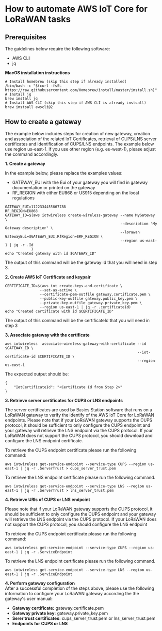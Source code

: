 # How to automate AWS IoT Core for LoRaWAN tasks

## Prerequisites
The guidelines below require the following software:
- AWS CLI 
- jq

**MacOS installation instructions**

```shell
# Install homebrew (skip this step if already installed)
/bin/bash -c "$(curl -fsSL https://raw.githubusercontent.com/Homebrew/install/master/install.sh)"
# Install jq
brew install jq
# Install AWS CLI (skip this step if AWS CLI is already instsall)
brew instsall awscli@2
```
  

## How to create a gateway
The example below includes steps for creation of new gateway, creation and association of the related IoT Certificates, retrieval of CUPS/LNS server certificates and identification of CUPS/LNS endpoints. The example below use region us-east-1. If you use other region (e.g. eu-west-1), please adjust the command accordingly.

**1. Create a gateway**  

In the example below, please replace the examples values:

-  GATEWAY_EUI with the Eui of your gateway you will find in gateway documentation or printed on the gateway 
-  RF_REGION with either EU868 or US915 depending on the local regulations

```shell
GATEWAY_EUI=1122334455667788
RF_REGION=EU868
GATEWAY_ID=$(aws iotwireless create-wireless-gateway --name MyGateway \
                                                     --description "My Gateway description" \
                                                     --lorawan GatewayEui=$GATEWAY_EUI,RfRegion=$RF_REGION \
                                                     --region us-east-1 | jq -r .Id
            )
echo "Created gateway with id $GATEWAY_ID"
```

The output of this command will be the gateway id that you will need in step 3.

**2. Create AWS IoT Certificate and keypair**

```shell 
CERTIFICATE_ID=$(aws iot create-keys-and-certificate \
                --set-as-active \
                --certificate-pem-outfile gateway.certificate.pem \
                --public-key-outfile gateway.public_key.pem \
                --private-key-outfile gateway.private_key.pem \
                --region us-east-1 | jq -r .certificateId)
echo "Created certificate with id $CERTIFICATE_ID"                                              
```

The output of this command will be the certificateId that you will need in step 3

**3. Associate gateway with the certificate**

```shell
aws iotwireless  associate-wireless-gateway-with-certificate --id $GATEWAY_ID \
                                                             --iot-certificate-id $CERTIFICATE_ID \
                                                             --region us-east-1
```

The expected output should be:

```shell
{
    "IotCertificateId": "<Certificate Id from Step 2>"
}
```

**3. Retrieve server certificates for CUPS or LNS endpoints**

The server certificates are used by Basics Station software that runs on a LoRaWAN gateway to verify the identify of the AWS IoT Core for LoRaWAN endpoints. Please note that if your LoRaWAN gateway supports the CUPS protocol, it should be sufficient to only configure the CUPS endpoint and your gateway will retrieve the LNS endpoint via the CUPS protocol. If your LoRaWAN does not support the CUPS protocol, you should download and configure the LNS endpoint certificate.   

To retrieve the CUPS endpoint certificate please run the following command:
```shell  
aws iotwireless get-service-endpoint --service-type CUPS --region us-east-1 | jq -r .ServerTrust > cups_server_trust.pem
```

To retrieve the LNS endpoint certificate please run the following command. 
```shell  
aws iotwireless get-service-endpoint --service-type LNS --region us-east-1 | jq -r .ServerTrust > lns_server_trust.pem
```

**4. Retrieve URIs of CUPS or LNS endpoint**

Please note that if your LoRaWAN gateway supports the CUPS protocol, it should be sufficient to only configure the CUPS endpoint and your gateway will retrieve the LNS endpoint via the CUPS protocol. If your LoRaWAN does not support the CUPS protocol, you should configure the LNS endpoint

To retrieve the CUPS endpoint certificate please run the following command:
```shell  
aws iotwireless get-service-endpoint --service-type CUPS --region us-east-1 | jq -r .ServiceEndpoint 
```

To retrieve the LNS endpoint certificate please run the following command. 
```shell  
aws iotwireless get-service-endpoint --service-type LNS --region us-east-1 | jq -r .ServiceEndpoint 
```


**4. Perform gateway configuration**  
After a successful completion of the steps above, please use the following information to configure your LoRaWAN gateway according the the gateway's user manual:
- **Gateway certificate:** gateway.certificate.pem
- **Gateway private key:** gateway.private_key.pem
- **Serer trust certificates:** cups_server_trust.pem or lns_server_trust.pem
- **Endpoints for CUPS or LNS**